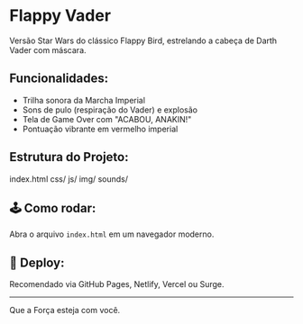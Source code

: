 #  Flappy Vader

Versão Star Wars do clássico Flappy Bird, estrelando a cabeça de Darth Vader com máscara.

##  Funcionalidades:
- Trilha sonora da Marcha Imperial
- Sons de pulo (respiração do Vader) e explosão
- Tela de Game Over com "ACABOU, ANAKIN!"
- Pontuação vibrante em vermelho imperial

##  Estrutura do Projeto:

index.html
css/
js/
img/
sounds/

## 🕹️ Como rodar:
Abra o arquivo `index.html` em um navegador moderno.

## 🐙 Deploy:
Recomendado via GitHub Pages, Netlify, Vercel ou Surge.

---

Que a Força esteja com você.
